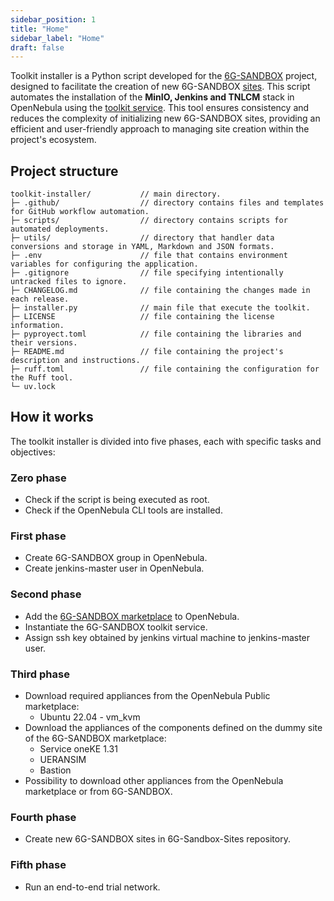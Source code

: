 ```yaml
---
sidebar_position: 1
title: "Home"
sidebar_label: "Home"
draft: false
---
```


Toolkit installer is a Python script developed for the [6G-SANDBOX](https://6g-sandbox.eu/) project, designed to facilitate the creation of new 6G-SANDBOX [sites](../6g-sandbox-sites/home.md). This script automates the installation of the **MinIO, Jenkins and TNLCM** stack in OpenNebula using the [toolkit service](https://marketplace.mobilesandbox.cloud:9443/appliance/service_toolkit). This tool ensures consistency and reduces the complexity of initializing new 6G-SANDBOX sites, providing an efficient and user-friendly approach to managing site creation within the project's ecosystem.

## Project structure

```
toolkit-installer/           // main directory.
├─ .github/                  // directory contains files and templates for GitHub workflow automation.
├─ scripts/                  // directory contains scripts for automated deployments.
├─ utils/                    // directory that handler data conversions and storage in YAML, Markdown and JSON formats.
├─ .env                      // file that contains environment variables for configuring the application.
├─ .gitignore                // file specifying intentionally untracked files to ignore.
├─ CHANGELOG.md              // file containing the changes made in each release.
├─ installer.py              // main file that execute the toolkit.
├─ LICENSE                   // file containing the license information.
├─ pyproyect.toml            // file containing the libraries and their versions.
├─ README.md                 // file containing the project's description and instructions.
├─ ruff.toml                 // file containing the configuration for the Ruff tool.
└─ uv.lock
```

## How it works

The toolkit installer is divided into five phases, each with specific tasks and objectives:

### Zero phase

- Check if the script is being executed as root.
- Check if the OpenNebula CLI tools are installed.

### First phase

- Create 6G-SANDBOX group in OpenNebula.
- Create jenkins-master user in OpenNebula.

### Second phase

- Add the [6G-SANDBOX marketplace](https://marketplace.mobilesandbox.cloud:9443/appliance) to OpenNebula.
- Instantiate the 6G-SANDBOX toolkit service.
- Assign ssh key obtained by jenkins virtual machine to jenkins-master user.

### Third phase

- Download required appliances from the OpenNebula Public marketplace:
  - Ubuntu 22.04 - vm_kvm
- Download the appliances of the components defined on the dummy site of the 6G-SANDBOX marketplace:
  - Service oneKE 1.31
  - UERANSIM
  - Bastion
- Possibility to download other appliances from the OpenNebula marketplace or from 6G-SANDBOX.

### Fourth phase

- Create new 6G-SANDBOX sites in 6G-Sandbox-Sites repository.

### Fifth phase

- Run an end-to-end trial network.
